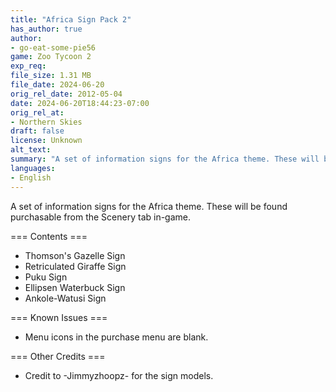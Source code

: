 ```yaml
---
title: "Africa Sign Pack 2"
has_author: true
author: 
- go-eat-some-pie56
game: Zoo Tycoon 2
exp_req: 
file_size: 1.31 MB
file_date: 2024-06-20
orig_rel_date: 2012-05-04
date: 2024-06-20T18:44:23-07:00
orig_rel_at: 
- Northern Skies
draft: false
license: Unknown
alt_text: 
summary: "A set of information signs for the Africa theme. These will be found purchasable from the Scenery tab in-game."
languages:
- English
---
```


A set of information signs for the Africa theme. These will be found purchasable from the Scenery tab in-game.

=== Contents ===

- Thomson's Gazelle Sign
- Retriculated Giraffe Sign
- Puku Sign
- Ellipsen Waterbuck Sign
- Ankole-Watusi Sign

=== Known Issues ===

- Menu icons in the purchase menu are blank.

=== Other Credits ===

- Credit to -Jimmyzhoopz- for the sign models.